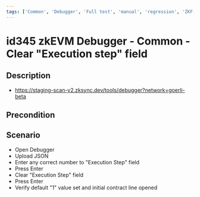 ```yaml
---
tags: ['Common', 'Debugger', 'Full test', 'manual', 'regression', 'ZKF-2265', 'Active']
---
```


# id345 zkEVM Debugger - Common - Clear "Execution step" field

## Description
  - https://staging-scan-v2.zksync.dev/tools/debugger?network=goerli-beta

## Precondition


## Scenario
- Open Debugger
- Upload JSON
- Enter any correct number to "Execution Step" field
- Press Enter
- Clear "Execution Step" field
- Press Enter
- Verify default "1" value set and initial contract line opened
